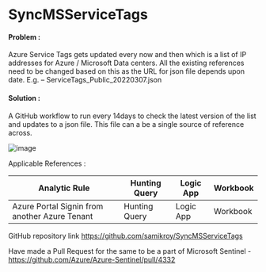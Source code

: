 # SyncMSServiceTags

#### Problem : 
Azure Service Tags gets updated every now and then which is a list of IP addresses for Azure / Microsoft Data centers.
All the existing references need to be changed based on this as the URL for json file depends upon date.
E.g. – ServiceTags_Public_20220307.json
#### Solution : 
A GitHub workflow to run every 14days to check the latest version of the list and updates to a json file.
This file can a be a single source of reference across.

![image](https://user-images.githubusercontent.com/20562985/157929116-1fbe4697-c988-4cec-bd42-05c512f045a0.png)

Applicable References :


|Analytic Rule|Hunting Query|Logic App|Workbook|
|-------------|-------------|---------|--------|
|Azure Portal Signin from another Azure Tenant|Hunting Query|Logic App|Workbook|



GitHub repository link https://github.com/samikroy/SyncMSServiceTags
 
Have made a Pull Request for the same to be a part of Microsoft Sentinel -  https://github.com/Azure/Azure-Sentinel/pull/4332
